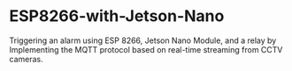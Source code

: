 # ESP8266-with-Jetson-Nano

Triggering an alarm using ESP 8266, Jetson Nano Module, and a relay by Implementing the MQTT protocol based on real-time streaming from CCTV cameras.

